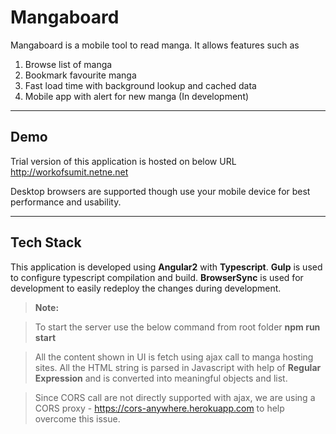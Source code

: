 Mangaboard
===================

Mangaboard is a mobile tool to read manga. It allows features such as
1. Browse list of manga
2. Bookmark favourite manga
3. Fast load time with background lookup and cached data
4. Mobile app with alert for new manga (In development)

----------

Demo
--------

Trial version of this application is hosted on below URL
http://workofsumit.netne.net

Desktop browsers are supported though use your mobile device for best performance and usability.

----------

Tech Stack
---------------

This application is developed using **Angular2** with **Typescript**. **Gulp** is used to configure typescript compilation and build. **BrowserSync** is used for development to easily redeploy the changes during development.

> **Note:**

> To start the server use the below command from root folder
> **npm run start**

> All the content shown in UI is fetch using ajax call to manga hosting sites. All the HTML string is parsed in Javascript with help of **Regular Expression** and is converted into meaningful objects and list. 

>Since CORS call are not directly supported with ajax, we are using a CORS proxy - https://cors-anywhere.herokuapp.com to help overcome this issue.
